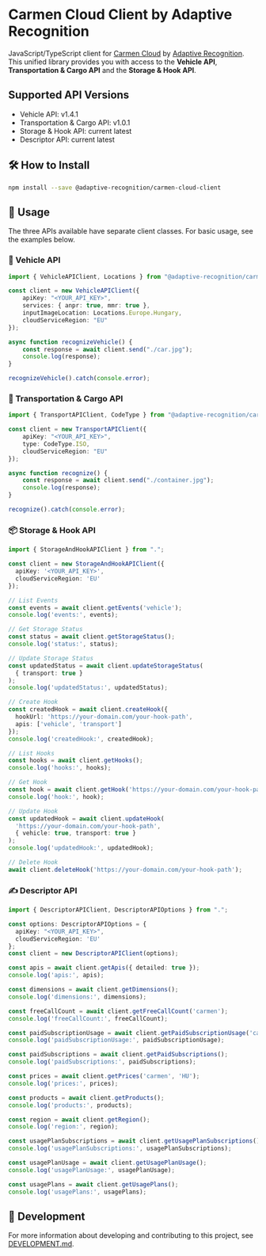 # Carmen Cloud Client by Adaptive Recognition

JavaScript/TypeScript client for [Carmen Cloud](https://carmencloud.com/) by [Adaptive Recognition](https://adaptiverecognition.com/). This unified library provides you with access to the **Vehicle API**, **Transportation & Cargo API** and the **Storage & Hook API**.

## Supported API Versions

- Vehicle API: v1.4.1
- Transportation & Cargo API: v1.0.1
- Storage & Hook API: current latest
- Descriptor API: current latest

## 🛠️ How to Install

```sh
npm install --save @adaptive-recognition/carmen-cloud-client
```

## 🚀 Usage

The three APIs available have separate client classes. For basic usage, see the examples below.

### 🚗 Vehicle API

```typescript
import { VehicleAPIClient, Locations } from "@adaptive-recognition/carmen-cloud-client";

const client = new VehicleAPIClient({
    apiKey: "<YOUR_API_KEY>",
    services: { anpr: true, mmr: true },
    inputImageLocation: Locations.Europe.Hungary,
    cloudServiceRegion: "EU"
});

async function recognizeVehicle() {
    const response = await client.send("./car.jpg");
    console.log(response);
}

recognizeVehicle().catch(console.error);
```

### 🚚 Transportation & Cargo API

```typescript
import { TransportAPIClient, CodeType } from "@adaptive-recognition/carmen-cloud-client";

const client = new TransportAPIClient({
    apiKey: "<YOUR_API_KEY>",
    type: CodeType.ISO,
    cloudServiceRegion: "EU"
});

async function recognize() {
    const response = await client.send("./container.jpg");
    console.log(response);
}

recognize().catch(console.error);
```

### 📦 Storage & Hook API

```typescript
import { StorageAndHookAPIClient } from ".";

const client = new StorageAndHookAPIClient({
  apiKey: '<YOUR_API_KEY>',
  cloudServiceRegion: 'EU'
});

// List Events
const events = await client.getEvents('vehicle');
console.log('events:', events);

// Get Storage Status
const status = await client.getStorageStatus();
console.log('status:', status);

// Update Storage Status
const updatedStatus = await client.updateStorageStatus(
  { transport: true }
);
console.log('updatedStatus:', updatedStatus);

// Create Hook
const createdHook = await client.createHook({
  hookUrl: 'https://your-domain.com/your-hook-path',
  apis: ['vehicle', 'transport']
});
console.log('createdHook:', createdHook);

// List Hooks
const hooks = await client.getHooks();
console.log('hooks:', hooks);

// Get Hook
const hook = await client.getHook('https://your-domain.com/your-hook-path');
console.log('hook:', hook);

// Update Hook
const updatedHook = await client.updateHook(
  'https://your-domain.com/your-hook-path',
  { vehicle: true, transport: true }
);
console.log('updatedHook:', updatedHook);

// Delete Hook
await client.deleteHook('https://your-domain.com/your-hook-path');
```

### ✍️ Descriptor API

```typescript
import { DescriptorAPIClient, DescriptorAPIOptions } from ".";

const options: DescriptorAPIOptions = {
  apiKey: "<YOUR_API_KEY>",
  cloudServiceRegion: 'EU'
};
const client = new DescriptorAPIClient(options);

const apis = await client.getApis({ detailed: true });
console.log('apis:', apis);

const dimensions = await client.getDimensions();
console.log('dimensions:', dimensions);

const freeCallCount = await client.getFreeCallCount('carmen');
console.log('freeCallCount:', freeCallCount);

const paidSubscriptionUsage = await client.getPaidSubscriptionUsage('carmen');
console.log('paidSubscriptionUsage:', paidSubscriptionUsage);

const paidSubscriptions = await client.getPaidSubscriptions();
console.log('paidSubscriptions:', paidSubscriptions);

const prices = await client.getPrices('carmen', 'HU');
console.log('prices:', prices);

const products = await client.getProducts();
console.log('products:', products);

const region = await client.getRegion();
console.log('region:', region);

const usagePlanSubscriptions = await client.getUsagePlanSubscriptions();
console.log('usagePlanSubscriptions:', usagePlanSubscriptions);

const usagePlanUsage = await client.getUsagePlanUsage();
console.log('usagePlanUsage:', usagePlanUsage);

const usagePlans = await client.getUsagePlans();
console.log('usagePlans:', usagePlans);
```

## 🔧 Development

For more information about developing and contributing to this project, see [DEVELOPMENT.md](DEVELOPMENT.md).
